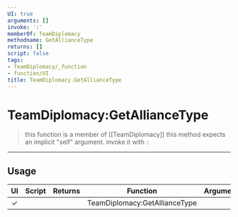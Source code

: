 ```yaml
---
UI: true
arguments: []
invoke: ':'
memberOf: TeamDiplomacy
methodname: GetAllianceType
returns: []
script: false
tags:
- TeamDiplomacy/_function
- function/UI
title: TeamDiplomacy.GetAllianceType
---
```

# TeamDiplomacy:GetAllianceType
> this function is a member of [[TeamDiplomacy]]
> this method expects an implicit "self" argument. invoke it with `:`
-----
## Usage
|  UI | Script | Returns | Function | Arguments |
|:---:|:------:|-------:|:--------:|:---------|
|✓| ||TeamDiplomacy:GetAllianceType||
